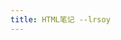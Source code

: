 ```yaml
---
title: HTML笔记 --lrsoy
---
```

<!-- @layout-full-width -->
<ListPosts :address="'/html'" type="html"/>